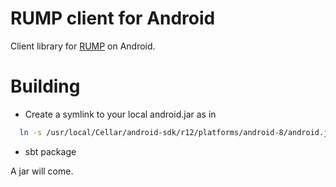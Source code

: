 RUMP client for Android
=======================

Client library for [RUMP](https://github.com/raimohanska/rump) on Android.

Building
========

- Create a symlink to your local android.jar as in

~~~ .bash
  ln -s /usr/local/Cellar/android-sdk/r12/platforms/android-8/android.jar lib/android.jar
~~~

- sbt package

A jar will come.

